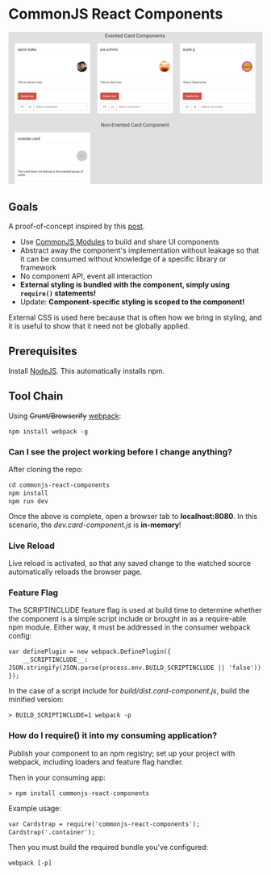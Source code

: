 # CommonJS React Components

![Image](screenshot.png?raw=true "screenshot")

## Goals

A proof-of-concept inspired by this [post](http://simonsmith.io/writing-react-components-as-commonjs-modules/).

- Use [CommonJS Modules](https://www.safaribooksonline.com/library/view/learning-javascript-design/9781449334840/ch11s03.html) 
to build and share UI components
- Abstract away the component's implementation without leakage so that it can be consumed without knowledge of a 
specific library or framework
- No component API, event all interaction
- **External styling is bundled with the component, simply using `require()` statements!**
- Update: **Component-specific styling is scoped to the component!**

External CSS is used here because that is often how we bring in styling, and it is useful to show that it need not be 
globally applied.

## Prerequisites

Install [NodeJS](http://nodejs.org/download/). This automatically installs npm.

## Tool Chain

Using ~~Grunt/Browserify~~ 
[webpack](http://christianalfoni.github.io/javascript/2014/12/13/did-you-know-webpack-and-react-is-awesome.html):

    npm install webpack -g

### Can I see the project working before I change anything?

After cloning the repo:

    cd commonjs-react-components
    npm install
    npm run dev

Once the above is complete, open a browser tab to **localhost:8080**. In this scenario, the _dev.card-component.js_ is 
**in-memory**!

### Live Reload

Live reload is activated, so that any saved change to the watched source automatically reloads the browser page.

### Feature Flag

The SCRIPTINCLUDE feature flag is used at build time to determine whether the component is a simple script include or 
brought in as a require-able npm module. Either way, it must be addressed in the consumer webpack config:

    var definePlugin = new webpack.DefinePlugin({
        __SCRIPTINCLUDE__: JSON.stringify(JSON.parse(process.env.BUILD_SCRIPTINCLUDE || 'false'))
    });
    
In the case of a script include for _build/dist.card-component.js_, build the minified version:

    > BUILD_SCRIPTINCLUDE=1 webpack -p

### How do I require() it into my consuming application?

Publish your component to an npm registry; set up your project with webpack, including loaders and feature flag handler.
    
Then in your consuming app:
 
    > npm install commonjs-react-components

Example usage:

    var Cardstrap = require('commonjs-react-components');
    Cardstrap('.container');
    
Then you must build the required bundle you've configured:

    webpack [-p]
